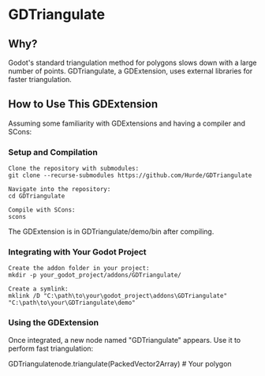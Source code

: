 # GDTriangulate

## Why?

Godot's standard triangulation method for polygons slows down with a large number of points. GDTriangulate, a GDExtension, uses external libraries for faster triangulation.

## How to Use This GDExtension

Assuming some familiarity with GDExtensions and having a compiler and SCons:

### Setup and Compilation

    Clone the repository with submodules:
    git clone --recurse-submodules https://github.com/Hurde/GDTriangulate

    Navigate into the repository:
    cd GDTriangulate

    Compile with SCons:
    scons
    
The GDExtension is in GDTriangulate/demo/bin after compiling.

### Integrating with Your Godot Project

    Create the addon folder in your project:
    mkdir -p your_godot_project/addons/GDTriangulate/

    Create a symlink:
    mklink /D "C:\path\to\your\godot_project\addons\GDTriangulate" "C:\path\to\your\GDTriangulate\demo"

### Using the GDExtension

Once integrated, a new node named "GDTriangulate" appears. Use it to perform fast triangulation:

GDTriangulatenode.triangulate(PackedVector2Array) # Your polygon
